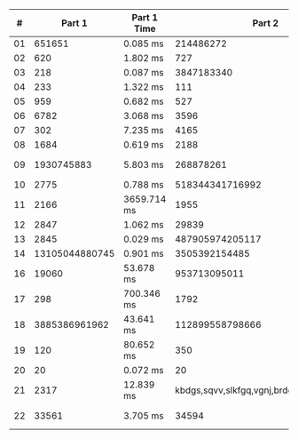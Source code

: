 <table>
<thead>
<tr><th>#  </th><th>Part 1        </th><th>Part 1 Time  </th><th>Part 2                                    </th><th>Part 2 Time  </th><th>Tests  </th><th>Tests Time  </th></tr>
</thead>
<tbody>
<tr><td>01 </td><td>651651        </td><td>0.085 ms     </td><td>214486272                                 </td><td>0.908 ms     </td><td>2      </td><td>1.463 ms    </td></tr>
<tr><td>02 </td><td>620           </td><td>1.802 ms     </td><td>727                                       </td><td>2.796 ms     </td><td>1003   </td><td>4.065 ms    </td></tr>
<tr><td>03 </td><td>218           </td><td>0.087 ms     </td><td>3847183340                                </td><td>0.367 ms     </td><td>2      </td><td>0.519 ms    </td></tr>
<tr><td>04 </td><td>233           </td><td>1.322 ms     </td><td>111                                       </td><td>1.797 ms     </td><td>300    </td><td>4.185 ms    </td></tr>
<tr><td>05 </td><td>959           </td><td>0.682 ms     </td><td>527                                       </td><td>7.725 ms     </td><td>2      </td><td>8.558 ms    </td></tr>
<tr><td>06 </td><td>6782          </td><td>3.068 ms     </td><td>3596                                      </td><td>2.455 ms     </td><td>466    </td><td>8.286 ms    </td></tr>
<tr><td>07 </td><td>302           </td><td>7.235 ms     </td><td>4165                                      </td><td>3.417 ms     </td><td>3      </td><td>18.942 ms   </td></tr>
<tr><td>08 </td><td>1684          </td><td>0.619 ms     </td><td>2188                                      </td><td>35.047 ms    </td><td>2      </td><td>43.487 ms   </td></tr>
<tr><td>09 </td><td>1930745883    </td><td>5.803 ms     </td><td>268878261                                 </td><td>426.633 ms   </td><td>2      </td><td>245.518 ms  </td></tr>
<tr><td>10 </td><td>2775          </td><td>0.788 ms     </td><td>518344341716992                           </td><td>1.350 ms     </td><td>3      </td><td>1.599 ms    </td></tr>
<tr><td>11 </td><td>2166          </td><td>3659.714 ms  </td><td>1955                                      </td><td>5294.657 ms  </td><td>2      </td><td>8580.258 ms </td></tr>
<tr><td>12 </td><td>2847          </td><td>1.062 ms     </td><td>29839                                     </td><td>0.976 ms     </td><td>2      </td><td>1.116 ms    </td></tr>
<tr><td>13 </td><td>2845          </td><td>0.029 ms     </td><td>487905974205117                           </td><td>0.053 ms     </td><td>7      </td><td>0.114 ms    </td></tr>
<tr><td>14 </td><td>13105044880745</td><td>0.901 ms     </td><td>3505392154485                             </td><td>88.734 ms    </td><td>3      </td><td>87.311 ms   </td></tr>
<tr><td>16 </td><td>19060         </td><td>53.678 ms    </td><td>953713095011                              </td><td>597.795 ms   </td><td>3      </td><td>834.467 ms  </td></tr>
<tr><td>17 </td><td>298           </td><td>700.346 ms   </td><td>1792                                      </td><td>9416.140 ms  </td><td>2      </td><td>10629.201 ms</td></tr>
<tr><td>18 </td><td>3885386961962 </td><td>43.641 ms    </td><td>112899558798666                           </td><td>17.725 ms    </td><td>7      </td><td>44.908 ms   </td></tr>
<tr><td>19 </td><td>120           </td><td>80.652 ms    </td><td>350                                       </td><td>521.283 ms   </td><td>3      </td><td>792.121 ms  </td></tr>
<tr><td>20 </td><td>20            </td><td>0.072 ms     </td><td>20                                        </td><td>0.013 ms     </td><td>2      </td><td>0.005 ms    </td></tr>
<tr><td>21 </td><td>2317          </td><td>12.839 ms    </td><td>kbdgs,sqvv,slkfgq,vgnj,brdd,tpd,csfmb,lrnz</td><td>1.707 ms     </td><td>2      </td><td>17.851 ms   </td></tr>
<tr><td>22 </td><td>33561         </td><td>3.705 ms     </td><td>34594                                     </td><td>14708.139 ms </td><td>2      </td><td>13186.055 ms</td></tr>
</tbody>
</table>